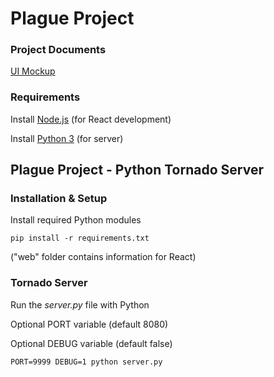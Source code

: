 # Plague Project

###  Project Documents
[UI Mockup](https://wireframe.cc/MuMHXu)

### Requirements
Install [Node.js](https://nodejs.org/en/) (for React development)

Install [Python 3](https://www.python.org/downloads/) (for server)

## Plague Project - Python Tornado Server

### Installation & Setup

Install required Python modules 

```pip install -r requirements.txt``` 

("web" folder contains information for React) 

### Tornado Server

Run the _server.py_ file with Python

Optional PORT variable (default 8080)

Optional DEBUG variable (default false)

```PORT=9999 DEBUG=1 python server.py```

